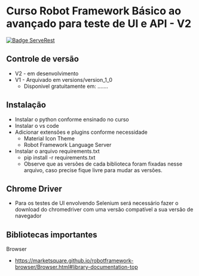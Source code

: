 # Curso Robot Framework Básico ao avançado para teste de UI e API - V2

[![Badge ServeRest](https://img.shields.io/badge/API-ServeRest-green)](https://github.com/ServeRest/ServeRest/)

## Controle de versão
- V2 - em desenvolvimento
- V1 - Arquivado em versions/version_1_0
    - Disponivel gratuitamente em: .......

## Instalação
- Instalar o python conforme ensinado no curso
- Instalar o vs code
- Adicionar extensões e plugins conforme necessidade
    - Material Icon Theme
    - Robot Framework Language Server
- Instalar o arquivo requirements.txt
    - pip install -r requirements.txt
    - Observe que as versões de cada biblioteca foram fixadas nesse arquivo, caso precise fique livre para mudar as versões.

## Chrome Driver
- Para os testes de UI envolvendo Selenium será necessário fazer o download do chromedriver com uma versão compatível a sua versão de navegador

## Bibliotecas importantes

Browser
- https://marketsquare.github.io/robotframework-browser/Browser.html#library-documentation-top